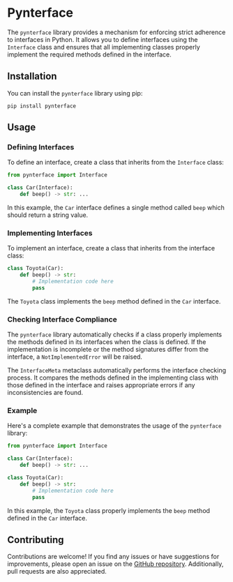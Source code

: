 # Pynterface

The `pynterface` library provides a mechanism for enforcing strict adherence to interfaces in Python. It allows you to define interfaces using the `Interface` class and ensures that all implementing classes properly implement the required methods defined in the interface.

## Installation

You can install the `pynterface` library using pip:

```shell
pip install pynterface
```

## Usage

### Defining Interfaces

To define an interface, create a class that inherits from the `Interface` class:

```python
from pynterface import Interface

class Car(Interface):
    def beep() -> str: ...
```

In this example, the `Car` interface defines a single method called `beep` which should return a string value.

### Implementing Interfaces

To implement an interface, create a class that inherits from the interface class:

```python
class Toyota(Car):
    def beep() -> str:
        # Implementation code here
        pass
```

The `Toyota` class implements the `beep` method defined in the `Car` interface.

### Checking Interface Compliance

The `pynterface` library automatically checks if a class properly implements the methods defined in its interfaces when the class is defined. If the implementation is incomplete or the method signatures differ from the interface, a `NotImplementedError` will be raised.

The `InterfaceMeta` metaclass automatically performs the interface checking process. It compares the methods defined in the implementing class with those defined in the interface and raises appropriate errors if any inconsistencies are found.

### Example

Here's a complete example that demonstrates the usage of the `pynterface` library:

```python
from pynterface import Interface

class Car(Interface):
    def beep() -> str: ...

class Toyota(Car):
    def beep() -> str:
        # Implementation code here
        pass
```

In this example, the `Toyota` class properly implements the `beep` method defined in the `Car` interface.

## Contributing

Contributions are welcome! If you find any issues or have suggestions for improvements, please open an issue on the [GitHub repository](https://github.com/example/interfacechecker). Additionally, pull requests are also appreciated.
